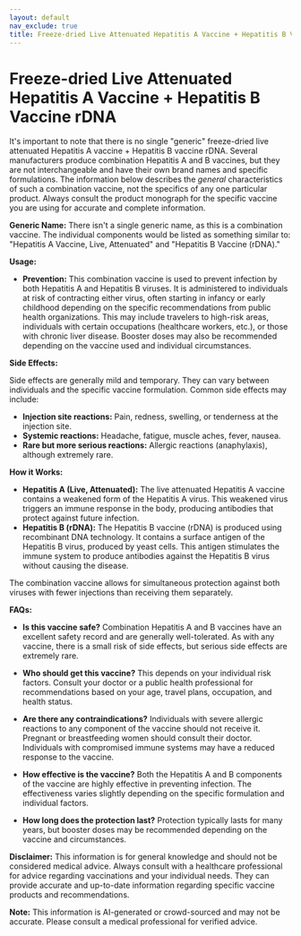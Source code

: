```yaml
---
layout: default
nav_exclude: true
title: Freeze-dried Live Attenuated Hepatitis A Vaccine + Hepatitis B Vaccine rDNA
---
```


# Freeze-dried Live Attenuated Hepatitis A Vaccine + Hepatitis B Vaccine rDNA

It's important to note that there is no single "generic" freeze-dried live attenuated Hepatitis A vaccine + Hepatitis B vaccine rDNA.  Several manufacturers produce combination Hepatitis A and B vaccines, but they are not interchangeable and have their own brand names and specific formulations.  The information below describes the *general* characteristics of such a combination vaccine, not the specifics of any one particular product.  Always consult the product monograph for the specific vaccine you are using for accurate and complete information.

**Generic Name:**  There isn't a single generic name, as this is a combination vaccine.  The individual components would be listed as something similar to:  "Hepatitis A Vaccine, Live, Attenuated" and "Hepatitis B Vaccine (rDNA)."

**Usage:**

* **Prevention:** This combination vaccine is used to prevent infection by both Hepatitis A and Hepatitis B viruses.  It is administered to individuals at risk of contracting either virus, often starting in infancy or early childhood depending on the specific recommendations from public health organizations.  This may include travelers to high-risk areas, individuals with certain occupations (healthcare workers, etc.), or those with chronic liver disease.  Booster doses may also be recommended depending on the vaccine used and individual circumstances.

**Side Effects:**

Side effects are generally mild and temporary.  They can vary between individuals and the specific vaccine formulation.  Common side effects may include:

* **Injection site reactions:** Pain, redness, swelling, or tenderness at the injection site.
* **Systemic reactions:** Headache, fatigue, muscle aches, fever, nausea.
* **Rare but more serious reactions:** Allergic reactions (anaphylaxis), although extremely rare.

**How it Works:**

* **Hepatitis A (Live, Attenuated):**  The live attenuated Hepatitis A vaccine contains a weakened form of the Hepatitis A virus.  This weakened virus triggers an immune response in the body, producing antibodies that protect against future infection.
* **Hepatitis B (rDNA):** The Hepatitis B vaccine (rDNA) is produced using recombinant DNA technology.  It contains a surface antigen of the Hepatitis B virus, produced by yeast cells. This antigen stimulates the immune system to produce antibodies against the Hepatitis B virus without causing the disease.

The combination vaccine allows for simultaneous protection against both viruses with fewer injections than receiving them separately.

**FAQs:**

* **Is this vaccine safe?**  Combination Hepatitis A and B vaccines have an excellent safety record and are generally well-tolerated.  As with any vaccine, there is a small risk of side effects, but serious side effects are extremely rare.

* **Who should get this vaccine?**  This depends on your individual risk factors. Consult your doctor or a public health professional for recommendations based on your age, travel plans, occupation, and health status.

* **Are there any contraindications?**  Individuals with severe allergic reactions to any component of the vaccine should not receive it.  Pregnant or breastfeeding women should consult their doctor.  Individuals with compromised immune systems may have a reduced response to the vaccine.

* **How effective is the vaccine?**  Both the Hepatitis A and B components of the vaccine are highly effective in preventing infection.  The effectiveness varies slightly depending on the specific formulation and individual factors.

* **How long does the protection last?**  Protection typically lasts for many years, but booster doses may be recommended depending on the vaccine and circumstances.

**Disclaimer:** This information is for general knowledge and should not be considered medical advice. Always consult with a healthcare professional for advice regarding vaccinations and your individual needs.  They can provide accurate and up-to-date information regarding specific vaccine products and recommendations.


**Note:** This information is AI-generated or crowd-sourced and may not be accurate. Please consult a medical professional for verified advice.